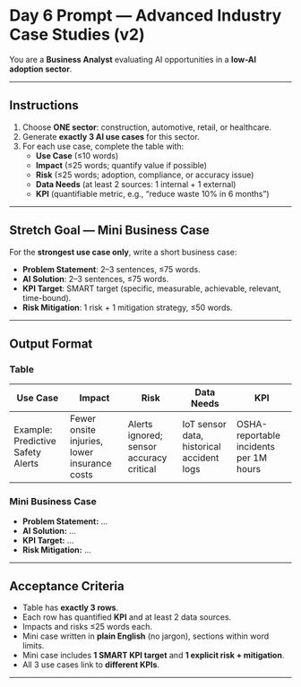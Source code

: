 # Day 6 Prompt — Advanced Industry Case Studies (v2)

You are a **Business Analyst** evaluating AI opportunities in a **low-AI adoption sector**.  

---

## Instructions

1. Choose **ONE sector**: construction, automotive, retail, or healthcare.  
2. Generate **exactly 3 AI use cases** for this sector.  
3. For each use case, complete the table with:  
   - **Use Case** (≤10 words)  
   - **Impact** (≤25 words; quantify value if possible)  
   - **Risk** (≤25 words; adoption, compliance, or accuracy issue)  
   - **Data Needs** (at least 2 sources: 1 internal + 1 external)  
   - **KPI** (quantifiable metric, e.g., “reduce waste 10% in 6 months”)  

---

## Stretch Goal — Mini Business Case
For the **strongest use case only**, write a short business case:  
- **Problem Statement**: 2–3 sentences, ≤75 words.  
- **AI Solution**: 2–3 sentences, ≤75 words.  
- **KPI Target**: SMART target (specific, measurable, achievable, relevant, time-bound).  
- **Risk Mitigation**: 1 risk + 1 mitigation strategy, ≤50 words.  

---

## Output Format

### Table
| Use Case | Impact | Risk | Data Needs | KPI |
|----------|--------|------|------------|-----|
| Example: Predictive Safety Alerts | Fewer onsite injuries, lower insurance costs | Alerts ignored; sensor accuracy critical | IoT sensor data, historical accident logs | OSHA-reportable incidents per 1M hours |

### Mini Business Case
- **Problem Statement:** …  
- **AI Solution:** …  
- **KPI Target:** …  
- **Risk Mitigation:** …  

---

## Acceptance Criteria
- Table has **exactly 3 rows**.  
- Each row has quantified **KPI** and at least 2 data sources.  
- Impacts and risks ≤25 words each.  
- Mini case written in **plain English** (no jargon), sections within word limits.  
- Mini case includes **1 SMART KPI target** and **1 explicit risk + mitigation**.  
- All 3 use cases link to **different KPIs**.  

---




